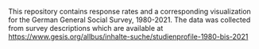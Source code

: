 
This repository contains response rates and a corresponding visualization for the German General Social Survey, 1980-2021. The data was collected from survey descriptions which are available at https://www.gesis.org/allbus/inhalte-suche/studienprofile-1980-bis-2021
